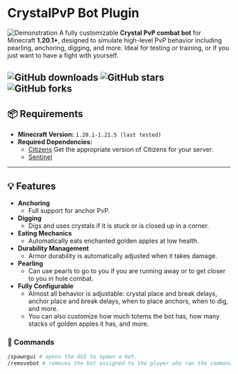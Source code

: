 # CrystalPvP Bot Plugin
![Demonstration](https://github.com/trxshonzaza/CrystalBot/blob/main/2025_07_25_00_05_27%20-%20Trim%20(1).gif?raw=true)
A fully customizable **Crystal PvP combat bot** for Minecraft **1.20.1+**, designed to simulate high-level PvP behavior including pearling, anchoring, digging, and more. Ideal for testing or training, or if you just want to have a fight with yourself.

![GitHub downloads](https://img.shields.io/github/downloads/trxshonzaza/CrystalBot/total?label=Downloads) ![GitHub stars](https://img.shields.io/github/stars/trxshonzaza/CrystalBot?style=social) ![GitHub forks](https://img.shields.io/github/forks/trxshonzaza/CrystalBot?style=social)
---

## 📦 Requirements

- **Minecraft Version:** `1.20.1-1.21.5 (last tested)`
- **Required Dependencies:**
  - [Citizens](https://www.spigotmc.org/resources/citizens.13811/) Get the appropriate version of Citizens for your server.
  - [Sentinel](https://www.spigotmc.org/resources/sentinel.22017/)

---

## 💡 Features

- **Anchoring**
  - Full support for anchor PvP.
- **Digging**
  - Digs and uses crystals if it is stuck or is closed up in a corner.
- **Eating Mechanics**
  - Automatically eats enchanted golden apples at low health.
- **Durability Management**
  - Armor durability is automatically adjusted when it takes damage.
- **Pearling**
  - Can use pearls to go to you if you are running away or to get closer to you in hole combat.
- **Fully Configurable**
  - Almost all behavior is adjustable: crystal place and break delays, anchor place and break delays, when to place anchors, when to dig, and more.
  - You can also customize how much totems the bot has, how many stacks of golden apples it has, and more.

### 💬 Commands

```bash
/spawngui # opens the GUI to spawn a bot.
/removebot # removes the bot assigned to the player who ran the command.

